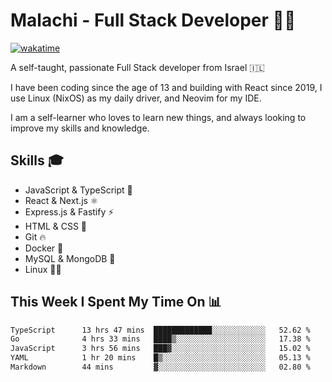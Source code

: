 # Malachi - Full Stack Developer 🚀🔥
[![wakatime](https://wakatime.com/badge/user/112ec769-e669-4b78-a46f-cf4343930741.svg)](https://wakatime.com/@112ec769-e669-4b78-a46f-cf4343930741)

A self-taught, passionate Full Stack developer from Israel 🇮🇱

I have been coding since the age of 13 and building with React since 2019, I use Linux (NixOS) as my daily driver, and Neovim for my IDE.

I am a self-learner who loves to learn new things, and always looking to improve my skills and knowledge.

## Skills 🎓
- JavaScript & TypeScript 💎
- React & Next.js ⚛️
- Express.js & Fastify ⚡️
- HTML & CSS 🎨
- Git 🔥
- Docker 🐳
- MySQL & MongoDB 💾
- Linux 👨‍💻

## This Week I Spent My Time On 📊
<!--START_SECTION:waka-->

```txt
TypeScript      13 hrs 47 mins  █████████████░░░░░░░░░░░░   52.62 %
Go              4 hrs 33 mins   ████▒░░░░░░░░░░░░░░░░░░░░   17.38 %
JavaScript      3 hrs 56 mins   ███▓░░░░░░░░░░░░░░░░░░░░░   15.02 %
YAML            1 hr 20 mins    █▒░░░░░░░░░░░░░░░░░░░░░░░   05.13 %
Markdown        44 mins         ▓░░░░░░░░░░░░░░░░░░░░░░░░   02.80 %
```

<!--END_SECTION:waka-->
